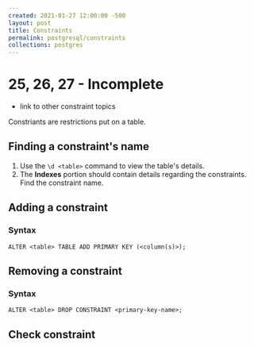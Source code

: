 ```yaml
---
created: 2021-01-27 12:00:00 -500
layout: post
title: Constraints
permalink: postgresql/constraints
collections: postgres
---
```


# 25, 26, 27 - Incomplete
- link to other constraint topics

Constriants are restrictions put on a table.

## Finding a constraint's name

1. Use the `\d <table>` command to view the table's details.
2. The **Indexes** portion should contain details regarding the constraints. <br>
Find the constraint name.

## Adding a constraint

### Syntax

```https
ALTER <table> TABLE ADD PRIMARY KEY (<column(s)>);
```

## Removing a constraint

### Syntax

```https
ALTER <table> DROP CONSTRAINT <primary-key-name>;
```

## Check constraint
